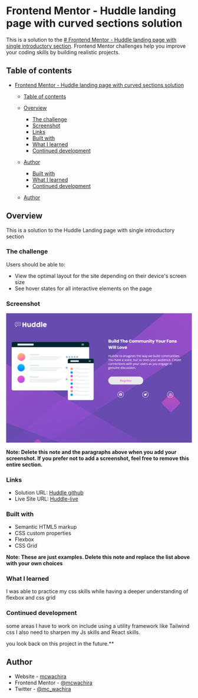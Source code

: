 # Frontend Mentor - Huddle landing page with curved sections solution

This is a solution to the [# Frontend Mentor - Huddle landing page with single introductory section](https://www.frontendmentor.io/challenges/huddle-landing-page-with-a-single-introductory-section-B_2Wvxgi0/hub/huddle-landing-page-with-a-single-introductory-section-mctkV4ZUe). Frontend Mentor challenges help you improve your coding skills by building realistic projects. 

## Table of contents

- [Frontend Mentor - Huddle landing page with curved sections solution](#frontend-mentor---huddle-landing-page-with-curved-sections-solution)
  - [Table of contents](#table-of-contents)
  - [Overview](#overview)
    - [The challenge](#the-challenge)
    - [Screenshot](#screenshot)
    - [Links](#links)
    - [Built with](#built-with)
    - [What I learned](#what-i-learned)
    - [Continued development](#continued-development)
  - [Author](#author)

    - [Built with](#built-with)
    - [What I learned](#what-i-learned)
    - [Continued development](#continued-development)
  - [Author](#author)



## Overview
This is a solution to the Huddle Landing page with  single introductory section
### The challenge

Users should be able to:

- View the optimal layout for the site depending on their device's screen size
- See hover states for all interactive elements on the page

### Screenshot

![](./screenshot/huddle-landing-page-single.png)


**Note: Delete this note and the paragraphs above when you add your screenshot. If you prefer not to add a screenshot, feel free to remove this entire section.**

### Links

- Solution URL: [Huddle github](https://github.com/mcwachira/Front-End-Mentor-Challanges/tree/main/huddle-landing-page-with-single-introductory-section-master)
- Live Site URL: [Huddle-live](https://mcwachira-huddle-landing-page-single-introduction.netlify.app/)



### Built with

- Semantic HTML5 markup
- CSS custom properties
- Flexbox
- CSS Grid


**Note: These are just examples. Delete this note and replace the list above with your own choices**

### What I learned

I was able to practice my css skills while having a deeper understanding of flexbox and css grid




### Continued development

some areas I have to work on include using a utility framework like Tailwind css
I also need to sharpen my Js skills and React skills.

 you look back on this project in the future.**

## Author

- Website - [mcwachira](https:www.mcwachira.dev)
- Frontend Mentor - [@mcwachira](https://www.frontendmentor.io/profile/mcwachira)
- Twitter - [@mc_wachira](https://www.twitter.com/mc_wachira)